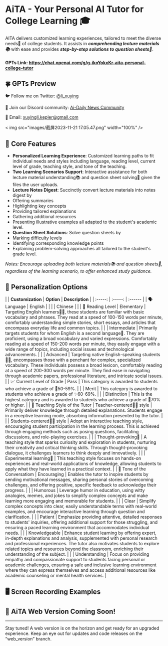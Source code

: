 # AiTA - Your Personal AI Tutor for College Learning 🎓

AITA delivers customized learning experiences, tailored to meet the diverse needs🎨 of college students. It assists in ***comprehending lecture materials📚*** with ease and provides ***step-by-step solutions to question sheets📃***.

#### GPTs Link: https://chat.openai.com/g/g-ikoYokxKr-aita-personal-college-tutor


## 🍀 GPTs Preview

🐦 Follow me on Twitter: [@li_xuying](https://twitter.com/li_xuying)

👾 Join our Discord community: [Ai-Daily News Community](https://discord.com/invite/aKkmnn4uWy)

📮 Email: xuyingli.kepler@gmail.com

<p float="left">
  < img src="images/截屏2023-11-21 17.05.47.png" width="100%" />
</p >


## 🌟 Core Features

- **Personalized Learning Experience**: Customized learning paths to fit individual needs and styles including language, reading level, current level of grade, teaching style, and tone of the teaching.
- **Two Learning Scenarios Support**: Interactive assistance for both lecture material understanding📚 and question sheet solving📃 given the files the user uploads.
- **Lecture Notes Digest**: Succinctly convert lecture materials into notes digest by
 - Offering summaries
 - Highlighting key concepts
 - Providing tailored explanations
 - Gathering additional resources
 - Presenting illustrative examples
all adapted to the student's academic level.
- **Question Sheet Solutions**: Solve question sheets by
 - Marking difficulty levels
 - Identifying corresponding knowledge points
 - Explaining problem-solving approaches
all tailored to the student's grade level.

*Notes: Encourage uploading both lecture materials📚 and question sheets📃, regardless of the learning scenario, to offer enhanced study guidance.*


## 🎨 Personalization Options

|     | **Customization** | **Option** | **Description** |
| :-----: | :-----: | :------ |
| <td rowspan="2">🗣 Language</td>  | English  |   |
| | Chinese  |   |
| <td rowspan="3">📖 Reading Level</td>  | Elementary  | Targeting English learners🙇‍♀️, these students are familiar with basic vocabulary and phrases. They read at a speed of 100-150 words per minute, comfortably understanding simple stories, short essays, and articles that encompass everyday life and common topics.  |
| | Intermediate | Primarily targets students for whom English is a second language💁. They are proficient, using a broad vocabulary and varied expressions. Comfortably reading at a speed of 150-200 words per minute, they easily engage with a wide range of topics, including social issues and technological advancements.  |
| | Advanced  | Targeting native English-speaking students🙋‍♀️, encompasses those with a penchant for complex, specialized vocabulary. These individuals possess a broad lexicon, comfortably reading at a speed of 200-300 words per minute. They find ease in navigating through academic papers, professional literature, and intricate social issues.  |
| <td rowspan="3">📈 Current Level of Grade</td>  | Pass  | This category is awarded to students who achieve a grade of 💫50-59%.  |
| | Merit  | This category is awarded to students who achieve a grade of ✨60-69%.  |
| | Distinction  | This is the highest category and is awarded to students who achieve a grade of 🌟70% or higher.  |
| <td rowspan="4">🌈 Teaching Style of the Tutor</td>  | Teacher-centered👩‍🏫 style  | Primarily deliver knowledge through detailed explanations. Students engage in a receptive learning mode, absorbing information presented by the tutor.  |
| | Students-centered🧑‍🎓 style  | Adopt an interactive teaching style, encouraging student participation in the learning process. This is achieved through engaging methods such as posing questions, facilitating discussions, and role-playing exercises.  |
| | Thought-provoking🧠  | A teaching style that sparks curiosity and exploration in students, nurturing their creativity and critical thinking skills. Through thought-provoking dialogue, it challenges learners to think deeply and innovatively.  |
| | Experimental learning🙌  | This teaching style focuses on hands-on experiences and real-world applications of knowledge, allowing students to apply what they have learned in a practical context.  |
| <td rowspan="6">💬 Tone of the Conversatiom</td>  | Encouraging  | Enables the tutor to inspire students by sending motivational messages, sharing personal stories of overcoming challenges, and offering positive, specific feedback to acknowledge their progress.  |
| | Humorous  | Leverage humor in education, using witty analogies, memes, and jokes to simplify complex concepts and make learning more engaging and memorable for students.  |
| | Clear  | Simplify complex concepts into clear, easily understandable terms with real-world examples, and encourage interactive learning through question and clarification.  |
| | Patient  | Emphasize providing attentive, detailed responses to students' inquiries, offering additional support for those struggling, and ensuring a paced learning environment that accommodates individual needs.  |
| | Knowledgeable  | Enhance student learning by offering expert, in-depth explanations and analysis, supplemented with personal research and professional experiences. The tutor also motivates students to explore related topics and resources beyond the classroom, enriching their understanding of the subject.  |
| | Understanding  | Focus on providing empathy and compassionate support to students facing personal or academic challenges, ensuring a safe and inclusive learning environment where they can express themselves and access additional resources like academic counseling or mental health services.  |

## 🖥 Screen Recording Examples


## 📣 AiTA Web Version Coming Soon!
***

Stay tuned! A web version is on the horizon and get ready for an upgraded experience. Keep an eye out for updates and code releases on the “web_version” branch.

